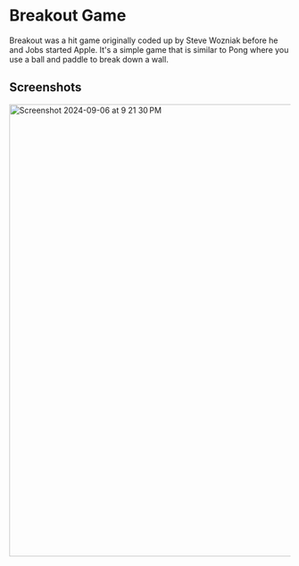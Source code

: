 
# Breakout Game

Breakout was a hit game originally coded up by Steve Wozniak before he and Jobs started Apple. It's a simple game that is similar to Pong where you use a ball and paddle to break down a wall.




## Screenshots
<img width="809" alt="Screenshot 2024-09-06 at 9 21 30 PM" src="https://github.com/user-attachments/assets/990c37d8-1e97-4e1a-9ef7-19f950b8e8c6">


